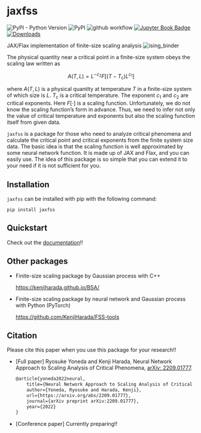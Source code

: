 # jaxfss
![PyPI - Python Version](https://img.shields.io/pypi/pyversions/jaxfss)
![PyPI](https://img.shields.io/pypi/v/jaxfss)
![github workflow](https://github.com/yonesuke/jaxfss/actions/workflows/book.yml/badge.svg)
[![Jupyter Book Badge](https://jupyterbook.org/badge.svg)](https://yonesuke.github.io/jaxfss/)
[![Downloads](https://static.pepy.tech/badge/jaxfss)](https://pepy.tech/project/jaxfss)

JAX/Flax implementation of finite-size scaling analysis
![ising_binder](https://user-images.githubusercontent.com/12659790/191948671-dc28959d-0e24-4197-baca-0c2ef0aad311.png)

The physical quantity near a critical point in a finite-size system obeys the scaling law written as

$$
A(T,L)=L^{-c_{2}}F[(T-T_{\mathrm{c}})L^{c_{1}}]
$$

where $A(T, L)$ is a physical quantity at temperature $T$ in a finite-size system of which size is $L$. $T_{\mathrm{c}}$ is a critical temperature. The exponent $c_1$ and $c_2$ are critical exponents.
Here $F[\cdot]$ is a scaling function. Unfortunately, we do not know the scaling function’s form in advance. Thus, we need to infer not only the value of critical temperature and exponents but also the scaling function itself from given data.

`jaxfss` is a package for those who need to analyze critical phenomena and calculate the critical point and critical exponents from the finite system size data.
The basic idea is that the scaling function is well approximated by some neural network function.
It is made up of JAX and Flax, and you can easily use.
The idea of this package is so simple that you can extend it to your need if it is not sufficient for you.


## Installation
`jaxfss` can be installed with pip with the following command:
```
pip install jaxfss
```

## Quickstart
Check out the [documentation](https://yonesuke.github.io/jaxfss/)!!

## Other packages
- Finite-size scaling package by Gaussian process with C++

    https://kenjiharada.github.io/BSA/
- Finite-size scaling package by neural network and Gaussian process with Python (PyTorch)

    https://github.com/KenjiHarada/FSS-tools

## Citation
Please cite this paper when you use this package for your research!!
- [Full paper] Ryosuke Yoneda and Kenji Harada, Neural Network Approach to Scaling Analysis of Critical Phenomena, [arXiv: 2209.01777](https://arxiv.org/abs/2209.01777).

    ```tex
    @article{yoneda2022neural,
        title={Neural Network Approach to Scaling Analysis of Critical Phenomena},
        author={Yoneda, Ryosuke and Harada, Kenji},
        url={https://arxiv.org/abs/2209.01777},
        journal={arXiv preprint arXiv:2209.01777},
        year={2022}
    }
    ```

- [Conference paper] Currently preparing!!
